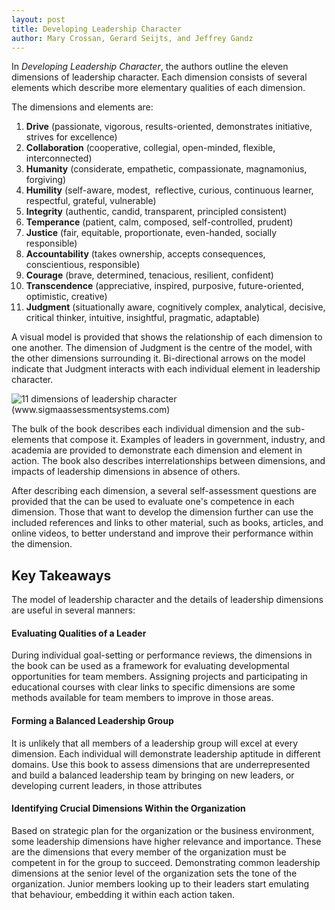 ```yaml
---
layout: post
title: Developing Leadership Character
author: Mary Crossan, Gerard Seijts, and Jeffrey Gandz
---
```


In _Developing Leadership Character_, the authors outline the eleven dimensions of leadership character. Each dimension consists of several elements which describe more elementary qualities of each dimension.

The dimensions and elements are:

1. __Drive__ (passionate, vigorous, results-oriented, demonstrates initiative, strives for excellence)
1. __Collaboration__ (cooperative, collegial, open-minded, flexible, interconnected)
1. __Humanity__ (considerate, empathetic, compassionate, magnamonius, forgiving)
1. __Humility__ (self-aware, modest,  reflective, curious, continuous learner, respectful, grateful, vulnerable)
1. __Integrity__ (authentic, candid, transparent, principled consistent)
1. __Temperance__ (patient, calm, composed, self-controlled, prudent)
1. __Justice__ (fair, equitable, proportionate, even-handed, socially responsible)
1. __Accountability__ (takes ownership, accepts consequences, conscientious, responsible)
1. __Courage__ (brave, determined, tenacious, resilient, confident)
1. __Transcendence__ (appreciative, inspired, purposive, future-oriented, optimistic, creative)
1. __Judgment__ (situationally aware, cognitively complex, analytical, decisive, critical thinker, intuitive, insightful, pragmatic, adaptable)

A visual model is provided that shows the relationship of each dimension to one another. The dimension of Judgment is the centre of the model, with the other dimensions surrounding it. Bi-directional arrows on the model indicate that Judgment interacts with each individual element in leadership character.


![11 dimensions of leadership character (www.sigmaassessmentsystems.com)](https://www.sigmaassessmentsystems.com/wp-content/uploads/2015/07/Character-figure1-14-2014.jpg)

The bulk of the book describes each individual dimension and the sub-elements that compose it. Examples of leaders in government, industry, and academia are provided to demonstrate each dimension and element in action. The book also describes interrelationships between dimensions, and impacts of leadership dimensions in absence of others.

After describing each dimension, a several self-assessment questions are provided that the can be used to evaluate one's competence in each dimension. Those that want to develop the dimension further can use the included references and links to other material, such as books, articles, and online videos, to better understand and improve their performance within the dimension.

## Key Takeaways

The model of leadership character and the details of leadership dimensions are useful in several manners:

#### Evaluating Qualities of a Leader

During individual goal-setting or performance reviews, the dimensions in the book can be used as a framework for evaluating developmental opportunities for team members. Assigning projects and participating in educational courses with clear links to specific dimensions are some methods available for team members to improve in those areas.

#### Forming a Balanced Leadership Group

It is unlikely that all members of a leadership group will excel at every dimension. Each individual will demonstrate leadership aptitude in different domains. Use this book to assess dimensions that are underrepresented and build a balanced leadership team by bringing on new leaders, or developing current leaders, in those attributes

#### Identifying Crucial Dimensions Within the Organization

Based on strategic plan for the organization or the business environment, some leadership dimensions have higher relevance and importance. These are the dimensions that every member of the organization must be competent in for the group to succeed. Demonstrating common leadership dimensions at the senior level of the organization sets the tone of the organization. Junior members looking up to their leaders start emulating that behaviour, embedding it within each action taken.
